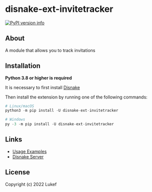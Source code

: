 # disnake-ext-invitetracker

[![PyPI version info](https://img.shields.io/pypi/v/disnake-ext-invitetracker.svg)](https://pypi.python.org/pypi/disnake-ext-invitetracker)

## About

A module that allows you to track invitations

## Installation

**Python 3.8 or higher is required**

It is necessary to first install [Disnake](https://github.com/DisnakeDev/disnake)

Then install the extension by running one of the following commands:

```py 
# Linux/macOS
python3 -m pip install -U disnake-ext-invitetracker

# Windows
py -3 -m pip install -U disnake-ext-invitetracker
```

## Links

- [Usage Examples](https://github.com/LukeFokin/disnake-ext-invitetracker/tree/main/examples)
- [Disnake Server](https://discord.gg/disnake)

## License

Copyright (c) 2022 Lukef  

